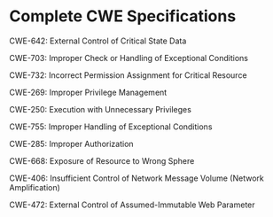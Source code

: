 

# Complete CWE Specifications

CWE-642: External Control of Critical State Data

CWE-703: Improper Check or Handling of Exceptional Conditions

CWE-732: Incorrect Permission Assignment for Critical Resource

CWE-269: Improper Privilege Management

CWE-250: Execution with Unnecessary Privileges

CWE-755: Improper Handling of Exceptional Conditions

CWE-285: Improper Authorization

CWE-668: Exposure of Resource to Wrong Sphere

CWE-406: Insufficient Control of Network Message Volume (Network Amplification)

CWE-472: External Control of Assumed-Immutable Web Parameter